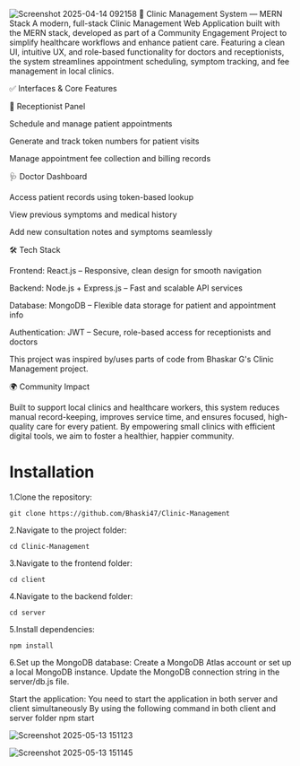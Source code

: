 ![Screenshot 2025-04-14 092158](https://github.com/user-attachments/assets/2ecbf0b7-9519-419a-938a-cc42ee1ce028)
🏥 Clinic Management System — MERN Stack
A modern, full-stack Clinic Management Web Application built with the MERN stack, developed as part of a Community Engagement Project to simplify healthcare workflows and enhance patient care. Featuring a clean UI, intuitive UX, and role-based functionality for doctors and receptionists, the system streamlines appointment scheduling, symptom tracking, and fee management in local clinics.

✅ Interfaces & Core Features

💼 Receptionist Panel

Schedule and manage patient appointments

Generate and track token numbers for patient visits

Manage appointment fee collection and billing records

🩺 Doctor Dashboard

Access patient records using token-based lookup

View previous symptoms and medical history

Add new consultation notes and symptoms seamlessly

🛠 Tech Stack

Frontend: React.js – Responsive, clean design for smooth navigation

Backend: Node.js + Express.js – Fast and scalable API services

Database: MongoDB – Flexible data storage for patient and appointment info

Authentication: JWT – Secure, role-based access for receptionists and doctors

This project was inspired by/uses parts of code from Bhaskar G's Clinic Management project.

🌍 Community Impact

Built to support local clinics and healthcare workers, this system reduces manual record-keeping, improves service time, and ensures focused, high-quality care for every patient. By empowering small clinics with efficient digital tools, we aim to foster a healthier, happier community.

# Installation
1.Clone the repository:

    git clone https://github.com/Bhaski47/Clinic-Management

2.Navigate to the project folder:

    cd Clinic-Management

3.Navigate to the frontend folder:

    cd client

4.Navigate to the backend folder:

    cd server

5.Install dependencies:

    npm install

6.Set up the MongoDB database:
    Create a MongoDB Atlas account or set up a local MongoDB instance.
    Update the MongoDB connection string in the server/db.js file.

Start the application:
  You need to start the application in both server and client simultaneously
  By using the following command in both client and server folder
    npm start

![Screenshot 2025-05-13 151123](https://github.com/user-attachments/assets/3b068245-b3d3-4966-9503-484c1835f675)

![Screenshot 2025-05-13 151145](https://github.com/user-attachments/assets/db499738-aa0a-4669-b15e-b8bb1310f0d3)



